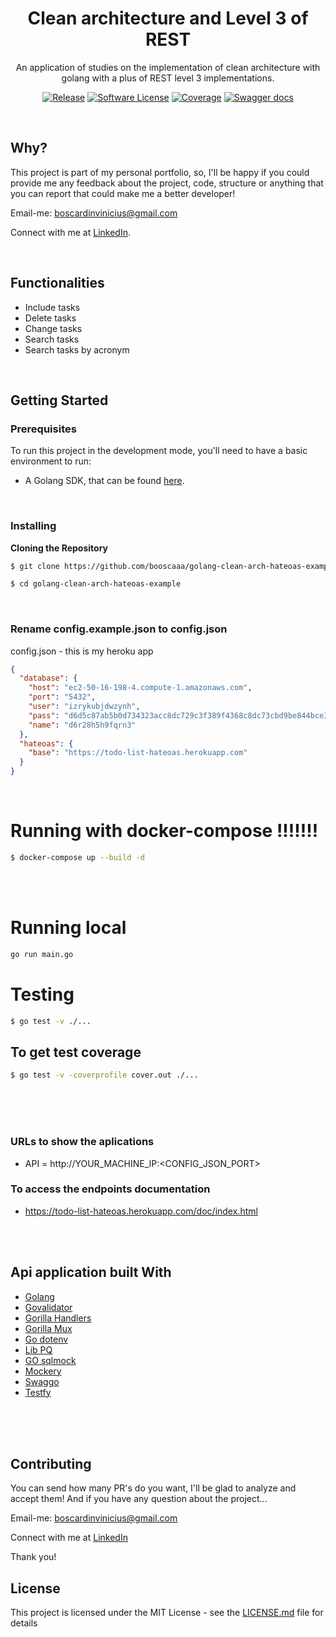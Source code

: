 <p align="center">
  <h1 align="center">Clean architecture and Level 3 of REST</h1>
  <p align="center">An application of studies on the implementation of clean architecture with golang with a plus of REST level 3 implementations.</p>
  <p align="center">
    <a href="https://github.com/booscaaa/golang-clean-arch-hateoas-example/releases/latest"><img alt="Release" src="https://img.shields.io/github/v/release/booscaaa/golang-clean-arch-hateoas-example.svg?style=for-the-badge"></a>
    <a href="/LICENSE"><img alt="Software License" src="https://img.shields.io/badge/license-MIT-brightgreen.svg?style=for-the-badge"></a>
    <a href="https://codecov.io/gh/booscaaa/golang-clean-arch-hateoas-example"><img alt="Coverage" src="https://img.shields.io/codecov/c/github/booscaaa/golang-clean-arch-hateoas-example/master.svg?style=for-the-badge"></a>
    <a href="https://todo-list-hateoas.herokuapp.com/doc/index.html"><img alt="Swagger docs" src="https://img.shields.io/badge/api docs-swagger-red?style=for-the-badge"></a>
  </p>
</p>

<br>

## Why?

This project is part of my personal portfolio, so, I'll be happy if you could provide me any feedback about the project, code, structure or anything that you can report that could make me a better developer!

Email-me: boscardinvinicius@gmail.com

Connect with me at [LinkedIn](https://www.linkedin.com/in/booscaaa/).

<br>

## Functionalities

- Include tasks
- Delete tasks
- Change tasks
- Search tasks
- Search tasks by acronym

<br>

## Getting Started

### Prerequisites

To run this project in the development mode, you'll need to have a basic environment to run:

- A Golang SDK, that can be found [here](https://golang.org/).

<br>

### Installing

**Cloning the Repository**

```bash
$ git clone https://github.com/booscaaa/golang-clean-arch-hateoas-example

$ cd golang-clean-arch-hateoas-example
```

<br>

### Rename config.example.json to config.json

config.json - this is my heroku app

```json
{
  "database": {
    "host": "ec2-50-16-198-4.compute-1.amazonaws.com",
    "port": "5432",
    "user": "izrykubjdwzynh",
    "pass": "d6d5c87ab5b0d734323acc8dc729c3f389f4368c8dc73cbd9be844bce3173fb2",
    "name": "d6r28h5h9fqrn3"
  },
  "hateoas": {
    "base": "https://todo-list-hateoas.herokuapp.com"
  }
}

```

<br>

# Running with docker-compose !!!!!!!
```bash
$ docker-compose up --build -d
```
<br>
<br>

# Running local

```bash
go run main.go
```

# Testing

```bash
$ go test -v ./... 
```

## To get test coverage
```bash
$ go test -v -coverprofile cover.out ./...
```

<br>
<br>
<br>



### URLs to show the aplications

- API = http://YOUR_MACHINE_IP:<CONFIG_JSON_PORT>

### To access the endpoints documentation

- https://todo-list-hateoas.herokuapp.com/doc/index.html

<br>
<br>


## Api application built With

- [Golang](https://golang.org/)
- [Govalidator](https://github.com/asaskevich/govalidator)
- [Gorilla Handlers](https://github.com/gorilla/handlers)
- [Gorilla Mux](https://github.com/gorilla/mux)
- [Go dotenv](https://github.com/joho/godotenv)
- [Lib PQ](https://github.com/lib/pq)
- [GO sqlmock](https://github.com/DATA-DOG/go-sqlmock)
- [Mockery](https://github.com/vektra/mockery/v2)
- [Swaggo](https://github.com/swaggo/http-swagger)
- [Testfy](https://github.com/stretchr/testify)

<br>
<br>
<br>

## Contributing

You can send how many PR's do you want, I'll be glad to analyze and accept them! And if you have any question about the project...

Email-me: boscardinvinicius@gmail.com

Connect with me at [LinkedIn](https://www.linkedin.com/in/booscaaa/)

Thank you!

## License

This project is licensed under the MIT License - see the [LICENSE.md](https://github.com/booscaaa/golang-clean-arch-hateoas-example/blob/master/LICENSE) file for details
